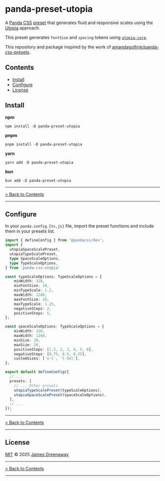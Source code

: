 # panda-preset-utopia

A [Panda CSS][panda-github] [preset][panda-docs-presets] that generates fluid and responsive scales using the [Utopia](utopia) approach. 

This preset generates `fontSize` and `spacing` tokens using [`utopia-core`](utopia-core-github).

This repository and package inspired by the work of [amandaguthrie/panda-css-presets](inspiration).

## Contents

- [Install](#install)
- [Configure](#configure)
- [License](#license)

## Install

**npm**

```shell
npm install -D panda-preset-utopia
```

**pnpm**

```shell
pnpm install -D panda-preset-utopia
```

**yarn**

```shell
yarn add -D panda-preset-utopia
```

**bun**

```shell
bun add -D panda-preset-utopia
```

---

[> Back to Contents](#contents)

---

## Configure

In your `panda.config.{ts,js}` file, import the preset functions and include them in your presets list.

```typescript
import { defineConfig } from '@pandacss/dev';
import {
  utopiaSpaceScalePreset,
  utopiaTypeScalePreset,
  type SpaceScaleOptions,
  type TypeScaleOptions,
} from 'panda-css-utopia'

const typeScaleOptions: TypeScaleOptions = {
    minWidth: 320,
    minFontSize: 18,
    minTypeScale: 1.2,
    maxWidth: 1240,
    maxFontSize: 20,
    maxTypeScale: 1.25,
    negativeSteps: 2,
    positiveSteps: 5,
};

const spaceScaleOptions: TypeScaleOptions = {
    minWidth: 320,
    maxWidth: 1240,
    minSize: 18,
    maxSize: 20,
    positiveSteps: [1.5, 2, 3, 4, 5, 6],
    negativeSteps: [0.75, 0.5, 0.25],
    customSizes: ['s-l', 'l-3xl'],
};

export default defineConfig({
  // ...
  presets: [
    // ... Other presets
    utopiaTypeScalePreset(typeScaleOptions),
    utopiaSpaceScalePreset(spaceScaleOptions),
  ],
  // ...
});
```

---

[> Back to Contents](#contents)

---

## License

[MIT][license] © 2025 [James Greenaway][author]

---

[> Back to Contents](#contents)

---

<!-- Internal Links -->

[license]: LICENSE.md

<!-- External Links -->

[author]: https://github.com/jvgomg

[inspiration]: https://github.com/amandaguthrie/panda-css-presets

[utopia]: https://utopia.fyi

[utopia-core-github]: https://github.com/trys/utopia-core

[panda-docs-presets]: https://panda-css.com/docs/customization/presets

[panda-github]: https://github.com/chakra-ui/panda
